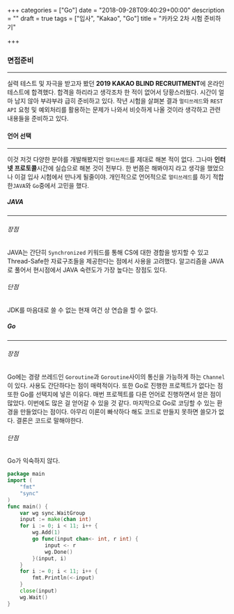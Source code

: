 +++
categories = ["Go"]
date = "2018-09-28T09:40:29+00:00"
description = ""
draft = true
tags = ["입사", "Kakao", "Go"]
title = "카카오 2차 시험 준비하기"

+++
### 면접준비

***

실력 테스트 및 자극을 받고자 봤던 **2019 KAKAO BLIND RECRUITMENT**에 온라인 테스트에 합격했다. 합격을 하리라고 생각조차 한 적이 없어서 당황스러웠다.  시간이 얼마 남지 않아 부랴부랴 급히 준비하고 있다. 작년 시험을 살펴본 결과 `멀티쓰레드`와 `REST API` 요청 및 예외처리를 활용하는 문제가 나와서 비슷하게 나올 것이라 생각하고 관련 내용들을 준비하고 있다.

#### 언어 선택

***

이것 저것 다양한 분야를 개발해봤지만 `멀티쓰레드`를 제대로 해본 적이 없다. 그나마 **인터넷 프로토콜**시간에 실습으로 해본 것이 전부다. 한 번쯤은 해봐야지 라고 생각을 했었으나 이걸 입사 시험에서 만나게 될줄이야. 개인적으로 언어적으로  `멀티쓰레드`를 하기 적합한`JAVA`와 `Go`중에서 고민을 했다.

##### JAVA

***

###### 장점

JAVA는 간단히 `Synchronized` 키워드를 통해 CS에 대한 경합을 방지할 수 있고 Thread-Safe한 자료구조들을 제공한다는 점에서 사용을 고려했다. 알고리즘을 JAVA로 풀어서 현시점에서 JAVA 숙련도가 가장 높다는 장점도 있다.

###### 단점

JDK를 마음대로 쓸 수 없는 현재 여건 상 연습을 할 수 없다.

##### Go

***

###### 장점

Go에는 경량 쓰레드인 `Goroutine`과 `Goroutine`사이의 통신을 가능하게 하는 `Channel`이 있다. 사용도 간단하다는 점이 매력적이다. 또한 Go로 진행한 프로젝트가 없다는 점 또한 Go를 선택지에 넣은 이유다. 매번 프로젝트를 다른 언어로 진행하면서 얻은 점이 많았다. 이번에도 많은 걸 얻어갈 수 있을 것 같다. 마지막으로 Go로 코딩할 수 있는 환경을 만들었다는 점이다. 아무리 이론이 빠삭하다 해도 코드로 만들지 못하면 쓸모가 없다. 결론은 코드로 말해야한다. 

###### 단점

Go가 익숙하지 않다.

```go
package main
import (
	"fmt"
	"sync"
)
func main() {
	var wg sync.WaitGroup
	input := make(chan int)
	for i := 0; i < 11; i++ {
		wg.Add(1)
		go func(input chan<- int, r int) {
			input <- r
			wg.Done()
		}(input, i)
	}
	for i := 0; i < 11; i++ {
		fmt.Println(<-input)
	}
	close(input)
	wg.Wait()
}
```